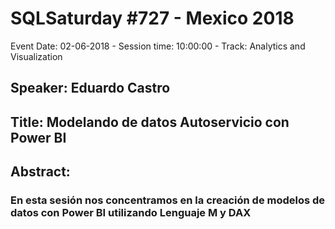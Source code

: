 # SQLSaturday #727 - Mexico 2018
Event Date: 02-06-2018 - Session time: 10:00:00 - Track: Analytics and Visualization
## Speaker: Eduardo Castro
## Title: Modelando de datos Autoservicio con Power BI
## Abstract:
### En esta sesión nos concentramos en la creación de modelos de datos con Power BI utilizando Lenguaje M y DAX
